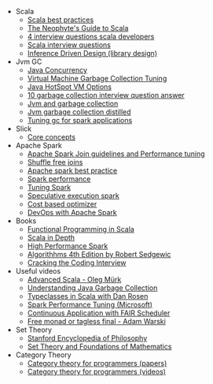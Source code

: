 * Scala
  * [Scala best practices](https://github.com/alexandru/scala-best-practices)
  * [The Neophyte's Guide to Scala](https://danielwestheide.com/scala/neophytes.html)
  * [4 interview questions scala developers](https://insights.dice.com/2014/09/12/4-interview-questions-scala-developers/)
  * [Scala interview questions](https://pedrorijo.com/blog/scala-interview-questions/)
  * [Inference Driven Design (library design)](https://mpilquist.github.io/blog/2018/07/04/fs2/)
* Jvm GC
  * [Java Concurrency](http://tutorials.jenkov.com/java-concurrency/index.html)
  * [Virtual Machine Garbage Collection Tuning](http://www.oracle.com/technetwork/java/javase/gc-tuning-6-140523.html)
  * [Java HotSpot VM Options](https://www.oracle.com/technetwork/articles/java/vmoptions-jsp-140102.html)
  * [10 garbage collection interview question answer](https://javarevisited.blogspot.com/2012/10/10-garbage-collection-interview-question-answer.html)
  * [Jvm and garbage collection](https://dzone.com/articles/jvm-and-garbage-collection)
  * [Jvm garbage collection distilled](https://mechanical-sympathy.blogspot.com/2013/07/java-garbage-collection-distilled.html)
  * [Tuning gc for spark applications](https://databricks.com/blog/2015/05/28/tuning-java-garbage-collection-for-spark-applications.html)
* Slick
  * [Core concepts](http://slick.lightbend.com/doc/3.2.0/concepts.html)
* Apache Spark
  * [Apache Spark Join guidelines and Performance tuning](https://github.com/vaquarkhan/vk-wiki-notes/wiki/Apache-Spark-Join-guidelines-and-Performance-tuning)
  * [Shuffle free joins](http://hydronitrogen.com/shuffle-free-joins-in-spark-sql.html)
  * [Apache spark best practice](https://umbertogriffo.gitbooks.io/apache-spark-best-practices-and-tuning/)
  * [Spark performance](https://michalsenkyr.github.io/2018/01/spark-performance)
  * [Tuning Spark](https://spark.apache.org/docs/latest/tuning.html)
  * [Speculative execution spark](https://blog.knoldus.com/tuning-apache-spark-application-with-speculation/)
  * [Cost based optimizer](https://databricks.com/blog/2017/08/31/cost-based-optimizer-in-apache-spark-2-2.html)
  * [DevOps with Apache Spark](https://www.youtube.com/watch?v=l4ZYUfZuRbU)
* Books
  * [Functional Programming in Scala](https://www.amazon.com/Functional-Programming-Scala-Paul-Chiusano/dp/1617290653/ref=pd_lpo_sbs_14_t_1?_encoding=UTF8&psc=1&refRID=C345JFSGJVB0RTQQW09H)
  * [Scala in Depth](https://www.amazon.com/Scala-Depth-Joshua-D-Suereth/dp/1935182706)
  * [High Performance Spark](https://www.amazon.com/dp/1491943203/ref=emc_b_5_t)
  * [Algorithhms 4th Edition by Robert Sedgewic](https://www.amazon.com/Algorithms-4th-Robert-Sedgewick/dp/032157351X?keywords=algorithms+4th+edition+by+robert+sedgewick&qid=1537865879&s=Books&sr=1-1-spell&ref=sr_1_1)
  * [Cracking the Coding Interview](https://www.amazon.com/Cracking-Coding-Interview-Programming-Questions/dp/0984782850?keywords=Gayle+Laakmann+McDowell+-+Cracking+the+Coding+Interview&qid=1537866048&s=Books&sr=1-1-catcorr&ref=sr_1_1)
* Useful videos
  * [Advanced Scala - Oleg Mürk](https://www.youtube.com/watch?v=hC4gGCD3vlY)
  * [Understanding Java Garbage Collection](https://www.youtube.com/watch?v=Uj1_4shgXpk)
  * [Typeclasses in Scala with Dan Rosen](https://www.youtube.com/watch?v=sVMES4RZF-8)
  * [Spark Performance Tuning (Microsoft)](https://www.youtube.com/watch?v=LtcPhcHAvLw)
  * [Continuous Application with FAIR Scheduler](https://www.youtube.com/watch?time_continue=1&v=oXwOQKXo9VE)
  * [Free monad or tagless final - Adam Warski](https://www.youtube.com/watch?v=IhVdU4Xiz2U)
* Set Theory
  * [Stanford Encyclopedia of Philosophy](https://plato.stanford.edu/entries/set-theory/)
  * [Set Theory and Foundations of Mathematics](http://www.settheory.net/)
* Category Theory
  * [Category theory for programmers (papers)](https://bartoszmilewski.com/2014/10/28/category-theory-for-programmers-the-preface/)
  * [Category theory for programmers (videos)](https://www.youtube.com/watch?v=I8LbkfSSR58&list=PLbgaMIhjbmEnaH_LTkxLI7FMa2HsnawM_)
